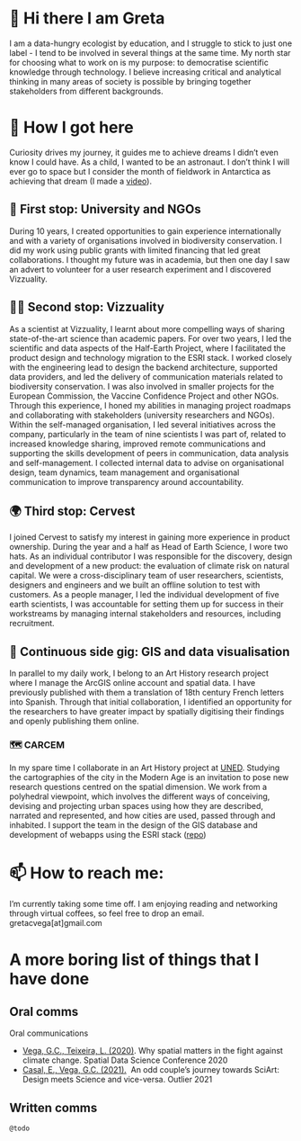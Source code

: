 # 👋 Hi there I am Greta
I am a data-hungry ecologist by education, and I struggle to stick to just one label - I tend to be involved in several things at the same time. My north star for choosing what to work on is my purpose: to democratise scientific knowledge through technology. I believe increasing critical and analytical thinking in many areas of society is possible by bringing together stakeholders from different backgrounds. 

# 🚀 How I got here
Curiosity drives my journey, it guides me to achieve dreams I didn’t even know I could have. As a child, I wanted to be an astronaut. I don’t think I will ever go to space but I consider the month of fieldwork in Antarctica as achieving that dream (I made a [video](https://youtu.be/Vec517ZIDqc)). 

## 🐸 First stop: University and NGOs 
During 10 years, I created opportunities to gain experience internationally and with a variety of organisations involved in biodiversity conservation. I did my work using public grants with limited financing that led  great collaborations. I thought my future was in academia, but then one day I saw an advert to volunteer for a user research experiment and I discovered Vizzuality. 
## 👩‍💻 Second stop: Vizzuality
As a scientist at Vizzuality, I learnt about more compelling ways of sharing state-of-the-art science than academic papers. For over two years, I led the scientific and data aspects of the Half-Earth Project, where I facilitated the product design and technology migration to the ESRI stack. I worked closely with the engineering lead to design the backend architecture, supported data providers, and led the delivery of communication materials related to biodiversity conservation. I was also involved in smaller projects for the European Commission, the Vaccine Confidence Project and other NGOs. Through this experience, I honed my abilities in managing project roadmaps and collaborating with stakeholders (university researchers and NGOs). Within the self-managed organisation, I led several initiatives across the company, particularly in the team of nine scientists I was part of, related to increased knowledge sharing, improved remote communications and supporting the skills development of peers in communication, data analysis and self-management. I collected internal data to advise on organisational design, team dynamics, team management and organisational communication to improve transparency around accountability.
## 🌍 Third stop: Cervest 
I joined Cervest to satisfy my interest in gaining more experience in product ownership. During the year and a half as Head of Earth Science, I wore two hats. As an individual contributor I was responsible for the discovery, design and development of a new product: the evaluation of climate risk on natural capital. We were a cross-disciplinary team of user researchers, scientists, designers and engineers and we built an offline solution to test with customers. As a people manager, I led the individual development of five earth scientists, I was accountable for setting them up for success in their workstreams by managing internal stakeholders and resources, including recruitment.
## 🤹 Continuous side gig: GIS and data visualisation
In parallel to my daily work, I belong to an Art History research project where I manage the ArcGIS online account and spatial data. I have previously published with them a translation of  18th century French letters into Spanish. Through that initial collaboration, I identified an opportunity for the researchers to have greater impact by spatially digitising their findings and openly publishing them online. 
### 🗺 CARCEM
In my spare time I collaborate in an Art History project at [UNED](https://dimh.hypotheses.org/equipo).
Studying the cartographies of the city in the Modern Age is an invitation to pose new research questions centred on the spatial dimension. We work from a polyhedral viewpoint, which involves the different ways of conceiving, devising and projecting urban spaces using how they are described, narrated and represented, and how cities are used, passed through and inhabited.
I support the team in the design of the GIS database and development of webapps using the ESRI stack ([repo](https://github.com/carcem/carcem_arcgis)) 


# 📫 How to reach me: 
I’m currently taking some time off. I am enjoying reading and networking through virtual coffees, so feel free to drop an email.  
gretacvega[at]gmail.com

# A more boring list of things that I have done
## Oral comms
Oral communications
- [Vega, G.C., Teixeira, L. (2020)](https://www.youtube.com/watch?v=sa-49f0qcPw). Why spatial matters in the fight against climate change. Spatial Data Science Conference 2020
- [Casal, E., Vega, G.C. (2021).](https://www.outlierconf.com/speakers)  An odd couple’s journey towards SciArt: Design meets Science and vice-versa. Outlier 2021

## Written comms
`@todo`
